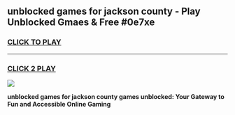 
## unblocked games for jackson county - Play Unblocked Gmaes & Free #0e7xe
<h3>
<a href="https://premium.freeplayer.one?title=unblocked_games_for_jackson_county&ref=01M">CLICK TO PLAY</a></h3>
<hr>

<h3>
<a href="https://premium.freeplayer.one?title=unblocked_games_for_jackson_county&ref=01M">CLICK 2 PLAY</a>
  
</h3>

<a href="https://premium.freeplayer.one?title=unblocked_games_for_jackson_county&ref=01M"><img src="https://clearcache.store/games.png"></a>


**unblocked games for jackson county games unblocked: Your Gateway to Fun and Accessible Online Gaming**
